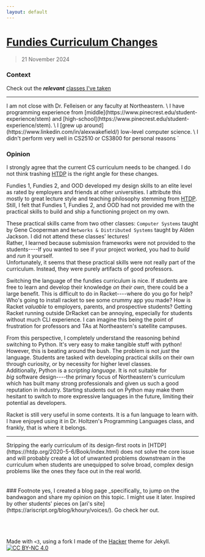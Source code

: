 ```yaml
---
layout: default
---
```


# [Fundies Curriculum Changes](#fundies)
> 21 November 2024
### Context
Check out the ***relevant*** [classes I've taken](classes.html)
<hr>
I am not close with Dr. Felleisen or any faculty at Northeastern. \
I have programming experience from [middle](https://www.pinecrest.edu/student-experience/stem) and [high-school](https://www.pinecrest.edu/student-experience/stem). \
I [grew up around](https://www.linkedin.com/in/alexwakefield/) low-level computer science. \
I didn't perform very well in CS2510 or CS3800 for personal reasons `</3`

<br>

### Opinion
I strongly agree that the current CS curriculum needs to be changed. I do not think trashing [HTDP](https://htdp.org/2020-5-6/Book/index.html) is the right angle for these changes.

Fundies 1, Fundies 2, and OOD developed my design skills to an elite level as rated by employers and friends at other universities. I attribute this mostly to great lecture style and teaching philosophy stemming from [HTDP](https://htdp.org/2020-5-6/Book/index.html). Still, I felt that Fundies 1, Fundies 2, and OOD had not provided me with the practical skills to build and ship a functioning project on my own.

These practical skills came from two other classes: `Computer Systems` taught by Gene Cooperman and `Networks & Distributed Systems` taught by Alden Jackson. I did not attend these classes' lectures! <br> Rather, I learned because submission frameworks were not provided to the students----If you wanted to see if your project worked, you had to *build* and *run* it yourself. <br> Unfortunately, it seems that these practical skills were not really part of the curriculum. Instead, they were purely artifacts of good professors.

Switching the language of the fundies curriculum is nice. If students are free to learn and develop their knowledge *on their own*, there could be a large benefit. This is difficult to do in Racket----where do you go for help? Who's going to install racket to see some crummy app you made? How is Racket *valuable* to employers, parents, and prospective students? Getting Racket running outside DrRacket can be annoying, especially for students without much CLI experience. I can imagine this being the point of frustration for professors and TAs at Northeastern's satellite campuses.

From this perspective, I completely understand the reasoning behind switching to Python. It's very easy to make tangible stuff with python! However, this is beating around the bush. The problem is not *just* the language. Students are tasked with developing practical skills on their own through curiosity, or by necessity for higher level classes. <br> Additionally, Python is a *scripting language*. It is not suitable for <br> *big* software design----the primary focus of Northeastern's curriculum which has built many strong professionals and given us such a good reputation in industry. Starting students out on Python may make them hesitant to switch to more expressive languages in the future, limiting their potential as developers.

Racket is still very useful in some contexts. It is a fun language to learn with. I have enjoyed using it in Dr. Holtzen's Programming Languages class, and frankly, that is where it belongs.
<br>
<hr>
Stripping the early curriculum of its design-first roots in [HTDP](https://htdp.org/2020-5-6/Book/index.html) does not solve the core issue and will probably create a lot of unwanted problems downstream in the curriculum when students are unequipped to solve broad, complex design problems like the ones they face out in the real world.
<br>
<br>
<br>
### Footnote
yes, I created a blog page _specifically_ to jump on the bandwagon and share my opinion on this topic. I might use it later. Inspired by other students' pieces on [ari's site](https://ariscript.org/blog/khoury/voices/). Go check her out.
<br>

<br>

<br>

<br>

Made with `<3`, using a fork I made of the [Hacker](https://github.com/pages-themes/hacker) theme for Jekyll. [![CC BY-NC 4.0](https://i.creativecommons.org/l/by-nc/4.0/80x15.png)](https://creativecommons.org/licenses/by-nc/4.0/)
<br>

<br>

<br>

